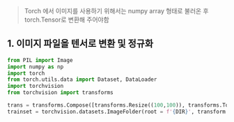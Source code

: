 > Torch 에서 이미지를 사용하기 위해서는 numpy array 형태로 불러온 후 torch.Tensor로 변환해 주어야함

## 1. 이미지 파일을 텐서로 변환 및 정규화 
```python
from PIL import Image
import numpy as np
import torch
from torch.utils.data import Dataset, DataLoader
import torchvision
from torchvision import transforms

trans = transforms.Compose([transforms.Resize((100,100)), transforms.ToTensor(), transforms.Normalize((0.5, 0.5, 0.5), (0.5,0.5,0.5))]
trainset = torchvision.datasets.ImageFolder(root = f'{DIR}', transform = trans)
```
